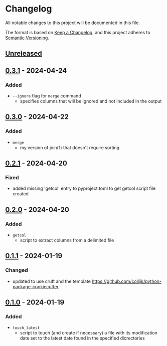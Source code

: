 # Changelog
All notable changes to this project will be documented in this file.

The format is based on [Keep a Changelog](https://keepachangelog.com/en/1.0.0/), and this project adheres to [Semantic Versioning](https://semver.org/spec/v2.0.0.html).

## [Unreleased]

## [0.3.1] - 2024-04-24
### Added
- `--ignore` flag for `merge` command
  - specifies columns that will be ignored and not included in the output

## [0.3.0] - 2024-04-22
### Added
- `merge`
  - my version of join(1) that doesn't require sorting

## [0.2.1] - 2024-04-20
### Fixed
- added missing 'getcol' entry to pyproject.toml to get getcol script file created

## [0.2.0] - 2024-04-20
### Added
- `getcol`
  - script to extract columns from a delimited file

## [0.1.1] - 2024-01-19
### Changed
- updated to use cruft and the template https://github.com/collijk/python-package-cookiecutter

## [0.1.0] - 2024-01-19
### Added
- `touch_latest`
  - script to touch (and create if necessary) a file
    with its modification date set to the latest date found in the specified dicrectories

[Unreleased]: https://github.com/malcolm-3/medutils/compare/0.3.1...master
[0.3.1]: https://github.com/malcolm-3/medutils/compare/0.3.0...0.3.1
[0.3.0]: https://github.com/malcolm-3/medutils/compare/0.2.1...0.3.0
[0.2.1]: https://github.com/malcolm-3/medutils/compare/0.2.0...0.2.1
[0.2.0]: https://github.com/malcolm-3/medutils/compare/0.1.1...0.2.0
[0.1.1]: https://github.com/malcolm-3/medutils/compare/0.1.0...0.1.1
[0.1.0]: https://github.com/malcolm-3/medutils/tree/0.1.0
